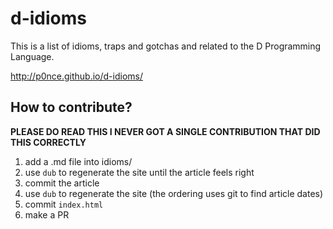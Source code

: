 d-idioms
========

This is a list of idioms, traps and gotchas and related to the D Programming Language. 

http://p0nce.github.io/d-idioms/

## How to contribute?

**PLEASE DO READ THIS I NEVER GOT A SINGLE CONTRIBUTION THAT DID THIS CORRECTLY**

1. add a .md file into idioms/
2. use `dub` to regenerate the site until the article feels right
3. commit the article
4. use `dub` to regenerate the site (the ordering uses git to find article dates)
5. commit `index.html` 
6. make a PR
